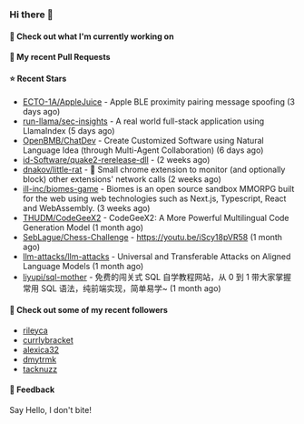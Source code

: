 ### Hi there 👋

#### 👷 Check out what I'm currently working on

#### 🔨 My recent Pull Requests


#### ⭐ Recent Stars

- [ECTO-1A/AppleJuice](https://github.com/ECTO-1A/AppleJuice) - Apple BLE proximity pairing message spoofing (3 days ago)
- [run-llama/sec-insights](https://github.com/run-llama/sec-insights) - A real world full-stack application using LlamaIndex (5 days ago)
- [OpenBMB/ChatDev](https://github.com/OpenBMB/ChatDev) - Create Customized Software using Natural Language Idea (through Multi-Agent Collaboration) (6 days ago)
- [id-Software/quake2-rerelease-dll](https://github.com/id-Software/quake2-rerelease-dll) -  (2 weeks ago)
- [dnakov/little-rat](https://github.com/dnakov/little-rat) - 🐀 Small chrome extension to monitor (and optionally block) other extensions&#39; network calls (2 weeks ago)
- [ill-inc/biomes-game](https://github.com/ill-inc/biomes-game) - Biomes is an open source sandbox MMORPG built for the web using web technologies such as Next.js, Typescript, React and WebAssembly. (3 weeks ago)
- [THUDM/CodeGeeX2](https://github.com/THUDM/CodeGeeX2) - CodeGeeX2: A More Powerful Multilingual Code Generation Model (1 month ago)
- [SebLague/Chess-Challenge](https://github.com/SebLague/Chess-Challenge) - https://youtu.be/iScy18pVR58 (1 month ago)
- [llm-attacks/llm-attacks](https://github.com/llm-attacks/llm-attacks) - Universal and Transferable Attacks on Aligned Language Models (1 month ago)
- [liyupi/sql-mother](https://github.com/liyupi/sql-mother) - 免费的闯关式 SQL 自学教程网站，从 0 到 1 带大家掌握常用 SQL 语法，纯前端实现，简单易学~ (1 month ago)

#### 👯 Check out some of my recent followers

- [rileyca](https://github.com/rileyca)
- [currlybracket](https://github.com/currlybracket)
- [alexica32](https://github.com/alexica32)
- [dmytrmk](https://github.com/dmytrmk)
- [tacknuzz](https://github.com/tacknuzz)

#### 💬 Feedback

Say Hello, I don't bite!